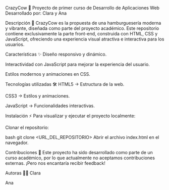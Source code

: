 CrazyCow 🍔
Proyecto de primer curso de Desarrollo de Aplicaciones Web Desarrollado por: Clara y Ana

Descripción 📜
CrazyCow es la propuesta de una hamburguesería moderna y vibrante, diseñada como parte del proyecto académico. Este repositorio contiene exclusivamente la parte front-end, construida con HTML, CSS y JavaScript, ofreciendo una experiencia visual atractiva e interactiva para los usuarios.

Características ✨
Diseño responsivo y dinámico.

Interactividad con JavaScript para mejorar la experiencia del usuario.

Estilos modernos y animaciones en CSS.

Tecnologías utilizadas 🛠️
HTML5 → Estructura de la web.

CSS3 → Estilos y animaciones.

JavaScript → Funcionalidades interactivas.

Instalación ⚡
Para visualizar y ejecutar el proyecto localmente:

Clonar el repositorio:

bash
git clone <URL_DEL_REPOSITORIO>
Abrir el archivo index.html en el navegador.

Contribuciones 📝
Este proyecto ha sido desarrollado como parte de un curso académico, por lo que actualmente no aceptamos contribuciones externas. ¡Pero nos encantaría recibir feedback!

Autoras 👩‍💻
Clara

Ana
